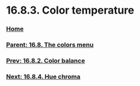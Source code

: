 # 16.8.3. Color temperature

### [Home](./00-home.md)
### [Parent: 16.8. The colors menu](./16-08-00-the-colors-menu.md)
### [Prev: 16.8.2. Color balance](./16-08-02-color-balance.md)
### [Next: 16.8.4. Hue chroma](./16-08-04-hue-chroma.md)
